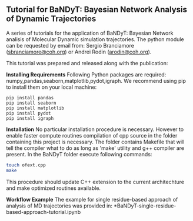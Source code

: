 ## Tutorial for BaNDyT: Bayesian Network Analysis of Dynamic Trajectories

A series of tutorials for the application of BaNDyT: Bayesian Network analisis of Molecular Dynamic simulation trajectories. 
The python module can be requested by email from: Sergio Branciamore (sbranciamore@coh.org) or Andrei Rodin (arodin@coh.org).

This tutorial was prepared and released along with the publication: <insert link to publication here>

**Installing Requirements**
Following Python packages are required: numpy,pandas,seaborn,matplotlib,pydot,igraph.
We recommend using pip to install them on your local machine:

```pip install numpy
pip install pandas
pip install seaborn
pip install matplotlib
pip install pydot
pip install igraph
```

**Installation**
No particular installation procedure is necessary. However to enable faster compute routines compilation of cpp source in the folder containing this project
is necessary. The folder contains Makefile that will tell the compiler what to do as long as 'make' utility and g++ compiler are present.
In the BaNDyT folder execute following commands:

```bash
touch ofext.cpp
make
```
This procedure should update C++ extension to the current architechture and make
optimized routines available.

**Workflow Example**
The example for single residue-based approach of analysis of MD trajectories was provided in:
*BaNDyT-single-residue-based-approach-tutorial.ipynb
